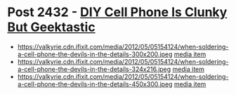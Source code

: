 # Post 2432 - [DIY Cell Phone Is Clunky But Geektastic](https://www.ifixit.com/News/2432/diy-phone-is-clunky-but-geektastic)

- https://valkyrie.cdn.ifixit.com/media/2012/05/05154124/when-soldering-a-cell-phone-the-devils-in-the-details-300x200.jpeg [media item](media-28298.md)
- https://valkyrie.cdn.ifixit.com/media/2012/05/05154124/when-soldering-a-cell-phone-the-devils-in-the-details-324x216.jpeg [media item](media-28298.md)
- https://valkyrie.cdn.ifixit.com/media/2012/05/05154124/when-soldering-a-cell-phone-the-devils-in-the-details-450x300.jpeg [media item](media-28298.md)